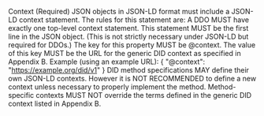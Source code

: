 Context (Required) JSON objects in JSON-LD format must include a JSON-LD context statement. The rules for this statement are: A DDO MUST have exactly one top-level context statement. This statement MUST be the first line in the JSON object. (This is not strictly necessary under JSON-LD but required for DDOs.) The key for this property MUST be @context. The value of this key MUST be the URL for the generic DID context as specified in Appendix B. Example (using an example URL): { "@context": "https://example.org/did/v1" } DID method specifications MAY define their own JSON-LD contexts. However it is NOT RECOMMENDED to define a new context unless necessary to properly implement the method. Method-specific contexts MUST NOT override the terms defined in the generic DID context listed in Appendix B.
